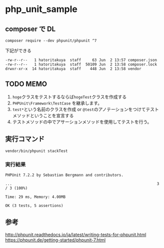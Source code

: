 # php_unit_sample

## composer で DL
`composer require --dev phpunit/phpunit ^7`

下記ができる
```
-rw-r--r--   1 hatoritakuya  staff     63 Jun  2 13:57 composer.json
-rw-r--r--   1 hatoritakuya  staff  50109 Jun  2 13:58 composer.lock
drwxr-xr-x  14 hatoritakuya  staff    448 Jun  2 13:58 vendor
```

## TODO MEMO
1. `hoge`クラスをテストするならば`hogeTest`クラスを作成する
2. `PHPUnit\Framework\TestCase` を継承します。
3. `test*`という名前のクラスを作成 or `@test`のアノテーションをつけてテストメソッドということを宣言する
4. テストメソッドの中でアサーションメソッドを使用してテストを行う。

## 実行コマンド
`vendor/bin/phpunit stackTest`

### 実行結果
```
PHPUnit 7.2.2 by Sebastian Bergmann and contributors.

...                                                                 3 / 3 (100%)

Time: 29 ms, Memory: 4.00MB

OK (3 tests, 5 assertions)
```

## 参考
http://phpunit.readthedocs.io/ja/latest/writing-tests-for-phpunit.html
https://phpunit.de/getting-started/phpunit-7.html
